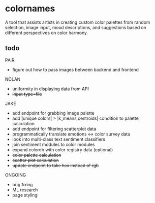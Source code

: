 # colornames

A tool that assists artists in creating custom color palettes from random selection, image input, mood descriptions, and suggestions based on different perspectives on color harmony.

## todo

PAIR 
- figure out how to pass images between backend and frontend 

NOLAN
- uniformity in displaying data from API
- ~~input type=file~~

JAKE
- add endpoint for grabbing image palette
- add |unique colors| > |k_means centroids| condition to palette calculation
- add endpoint for filtering scatterplot data 
- programmatically translate emotions <-> color survey data
- look into multi-class text sentiment classifiers
- join sentiment modules to color modules 
- expand colordb with color registry data (optional)
- ~~color palette calculation~~
- ~~scatter plot calculation~~ 
- ~~update endpoint to take hex instead of rgb~~ 


ONGOING
- bug fixing
- ML research
- page styling 
